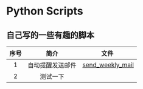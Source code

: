 # Python Scripts
## 自己写的一些有趣的脚本  
序号 | 简介 | 文件 
:------: | :------: | :------:
1 | 自动提醒发送邮件 | [send_weekly_mail](https://github.com/small-panda/python_script/blob/master/send_weekly_mail.py)
2 | 测试一下 | 
